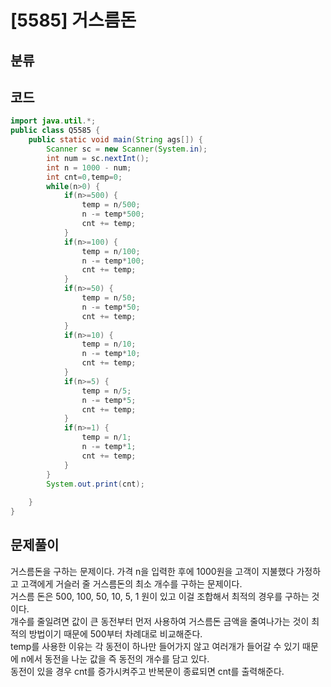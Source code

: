 # [5585] 거스름돈

## 분류
> 

## 코드
```java
import java.util.*;
public class Q5585 {
	public static void main(String ags[]) {
		Scanner sc = new Scanner(System.in);
		int num = sc.nextInt();
		int n = 1000 - num;
		int cnt=0,temp=0;
		while(n>0) {
			if(n>=500) {
				temp = n/500;
				n -= temp*500;
				cnt += temp;
			}
			if(n>=100) {
				temp = n/100;
				n -= temp*100;
				cnt += temp;
			}
			if(n>=50) {
				temp = n/50;
				n -= temp*50;
				cnt += temp;
			}
			if(n>=10) {
				temp = n/10;
				n -= temp*10;
				cnt += temp;
			}
			if(n>=5) {
				temp = n/5;
				n -= temp*5;
				cnt += temp;
			}
			if(n>=1) {
				temp = n/1;
				n -= temp*1;
				cnt += temp;
			}
		}
		System.out.print(cnt);
		
	}
}

```

## 문제풀이

거스름돈을 구하는 문제이다. 가격 n을 입력한 후에 1000원을 고객이 지불했다 가정하고 고객에게 거슬러 줄 거스름돈의 최소 개수를 구하는 문제이다.<br>
거스름 돈은 500, 100, 50, 10, 5, 1 원이 있고 이걸 조합해서 최적의 경우를 구하는 것이다.<br>
개수를 줄일려면 값이 큰 동전부터 먼저 사용하여 거스름돈 금액을 줄여나가는 것이 최적의 방법이기 때문에 500부터 차례대로 비교해준다.<br>
temp를 사용한 이유는 각 동전이 하나만 들어가지 않고 여러개가 들어갈 수 있기 때문에 n에서 동전을 나눈 값을 즉 동전의 개수를 담고 있다.<br>
동전이 있을 경우 cnt를 증가시켜주고 반복문이 종료되면 cnt를 출력해준다.<br>